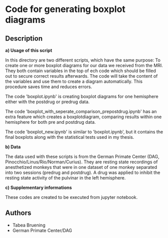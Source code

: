 # Code for generating boxplot diagrams

## Description

**a) Usage of this script**

In this directory are two different scripts, which have the same purpose: To create one or more boxplot diagrams for our data we received from the MRI. 
They both contain variables in the top of ech code which should be filled out to secure correct results afterwards. The code will take the content of the variables and use them to create a diagram automatically. This procedure saves time and reduces errors. 

The code 'boxplot.ipynb' is creating boxplot diagrams for one hemisphere either with the postdrug or predrug data.

The code 'boxplot_with_seperate_comparison_prepostdrug.ipynb' has an extra feature which creates a boxplotdiagram, comparing results within one hemisphere for both pre and postdrug data.

The code 'boxplot_new.ipynb' is similar to 'boxplot.ipynb', but it contains the final boxplots along with the statistical tests used in my thesis.

**b) Data**

The data used with these scripts is from the German Primate Center (DAG, Pinocchio/Linus/Rio/Norman/Curius). They are resting state recordings of anesthetized monkeys that were in one dataset of one monkey separated into two sessions (predrug and postdrug). A drug was applied to inhibit the resting state activity of the pulvinar in the left hemisphere.

**c) Supplementary informations**

These codes are created to be executed from jupyter notebook.

## Authors

* Tabea Bruening
* German Primate Center/DAG
